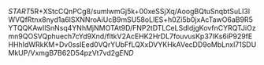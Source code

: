$START$5R+XStcCQnPCg8/sumlwmGj5k+00xeSSjXq/AoogBQtuSnqbtSuLI3lWVQfRtnx8nyd1a6lSXNNroAiUcB9mSU58oLIES+h0Zi5b0jxAcTawO6aB9R5YTQQKAwIlSnNsq4YNhMjNMOTAt9D/FNP2tDTLCeLSdIdjgKovfnCYRQTJiOzmn9QOSVQphuech7cYd9Xnd/fltkV2AcEHK2HrDL7fouvusKp37lKs6iP929fEHHhIdWRkKM+Dv0ssIEed0VQrYUbFfLQXxDVYKHkAVecDD9oMbLnxl71SDUMkUP/VxmgB7B62D54pzVt7vd2g$END$